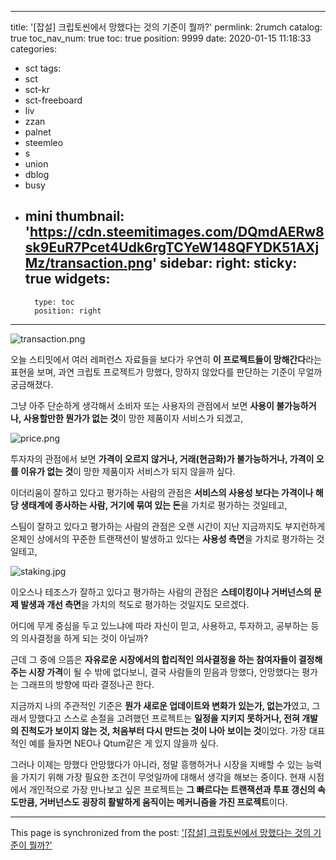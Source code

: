 
---
title: '[잡설] 크립토씬에서 망했다는 것의 기준이 뭘까?'
permlink: 2rumch
catalog: true
toc_nav_num: true
toc: true
position: 9999
date: 2020-01-15 11:18:33
categories:
- sct
tags:
- sct
- sct-kr
- sct-freeboard
- liv
- zzan
- palnet
- steemleo
- s
- union
- dblog
- busy
- mini
thumbnail: 'https://cdn.steemitimages.com/DQmdAERw8sk9EuR7Pcet4Udk6rgTCYeW148QFYDK51AXjMz/transaction.png'
sidebar:
    right:
        sticky: true
widgets:
    -
        type: toc
        position: right
---


![transaction.png](https://cdn.steemitimages.com/DQmdAERw8sk9EuR7Pcet4Udk6rgTCYeW148QFYDK51AXjMz/transaction.png)

오늘 스티밋에서 여러 레퍼런스 자료들을 보다가 우연히 **이 프로젝트들이 망해간다**라는 표현을 보며, 과연 크립토 프로젝트가 망했다, 망하지 않았다를 판단하는 기준이 무얼까 궁금해졌다.

그냥 아주 단순하게 생각해서 소비자 또는 사용자의 관점에서 보면 **사용이 불가능하거나, 사용할만한 뭔가가 없는 것**이 망한 제품이자 서비스가 되겠고,

![price.png](https://cdn.steemitimages.com/DQmbCFdgAqEa3PArUYMBuuFZLe8RfVFM6L3uzzFur4Avwcb/price.png)

투자자의 관점에서 보면 **가격이 오르지 않거나, 거래(현금화)가 불가능하거나, 가격이 오를 이유가 없는 것**이 망한 제품이자 서비스가 되지 않을까 싶다.

이더리움이 잘하고 있다고 평가하는 사람의 관점은 **서비스의 사용성 보다는 가격이나 해당 생태계에 종사하는 사람, 거기에 묶여 있는 돈**을 가치로 평가하는 것일테고,

스팀이 잘하고 있다고 평가하는 사람의 관점은 오랜 시간이 지난 지금까지도 부지런하게 온체인 상에서의 꾸준한 트랜잭션이 발생하고 있다는 **사용성 측면**을 가치로 평가하는 것일테고,


![staking.jpg](https://cdn.steemitimages.com/DQmPoEDeJUrQ77pFJMkpH5epqputC3R6ALsh6jYADztASyG/staking.jpg)

이오스나 테조스가 잘하고 있다고 평가하는 사람의 관점은 **스테이킹이나 거버넌스의 문제 발생과 개선 측면**을 가치의 척도로 평가하는 것일지도 모르겠다.

어디에 무게 중심을 두고 있느냐에 따라 자신이 믿고, 사용하고, 투자하고, 공부하는 등의 의사결정을 하게 되는 것이 아닐까?

근데 그 중에 으뜸은 **자유로운 시장에서의 합리적인 의사결정을 하는 참여자들이 결정해주는 시장 가격**이 될 수 밖에 없다보니, 결국 사람들의 믿음과 망했다, 안망했다는 평가는 그래프의 방향에 따라 결정나곤 한다. 

지금까지 나의 주관적인 기준은 **뭔가 새로운 업데이트와 변화가 있는가, 없는가**였고, 그래서 망했다고 스스로 손절을 고려했던 프로젝트는 **일정을 지키지 못하거나, 전혀 개발의 진척도가 보이지 않는 것, 처음부터 다시 만드는 것이 나아 보이는 것**이었다. 가장 대표적인 예를 들자면 NEO나 Qtum같은 게 있지 않을까 싶다.

그러나 이제는 망했다 안망했다가 아니라, 정말 흥행하거나 시장을 지배할 수 있는 능력을 가지기 위해 가장 필요한 조건이 무엇일까에 대해서 생각을 해보는 중이다. 현재 시점에서 개인적으로 가장 만나보고 싶은 프로젝트는 **그 빠르다는 트랜잭션과 투표 갱신의 속도만큼, 거버넌스도 굉장히 활발하게 움직이는 메커니즘을 가진 프로젝트**이다.

- - -

This page is synchronized from the post: ['[잡설] 크립토씬에서 망했다는 것의 기준이 뭘까?'](https://steemit.com/@donekim/2rumch)
